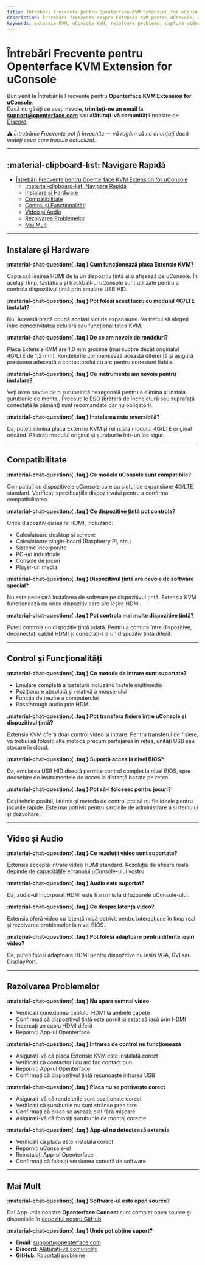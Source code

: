 ```yaml
---
title: Întrebări Frecvente pentru Openterface KVM Extension for uConsole
description: Întrebări frecvente despre Extensia KVM pentru uConsole, acoperind funcționalități, compatibilitate, rezolvarea problemelor și instalare.
keywords: extensie KVM, uConsole KVM, rezolvare probleme, captură video, USB HID, compatibilitate, instalare
---
```


# Întrebări Frecvente pentru Openterface KVM Extension for uConsole

Bun venit la Întrebările Frecvente pentru **Openterface KVM Extension for uConsole**.  
Dacă nu găsiți ce aveți nevoie, **trimiteți-ne un email la [support@openterface.com](mailto:support@openterface.com)** sau **alăturați-vă comunității** noastre pe [Discord](/discord).

⚠️ _Întrebările Frecvente pot fi învechite — vă rugăm să ne anunțați dacă vedeți ceva care trebuie actualizat._

---

## :material-clipboard-list: Navigare Rapidă

- [Întrebări Frecvente pentru Openterface KVM Extension for uConsole](#întrebări-frecvente-pentru-openterface-kvm-extension-for-uconsole)
  - [:material-clipboard-list: Navigare Rapidă](#material-clipboard-list-navigare-rapidă)
  - [Instalare și Hardware](#instalare-și-hardware)
  - [Compatibilitate](#compatibilitate)
  - [Control și Funcționalități](#control-și-funcționalități)
  - [Video și Audio](#video-și-audio)
  - [Rezolvarea Problemelor](#rezolvarea-problemelor)
  - [Mai Mult](#mai-mult)

---

## Instalare și Hardware

**:material-chat-question:{ .faq } Cum funcționează placa Extensie KVM?**

Captează ieșirea HDMI de la un dispozitiv țintă și o afișează pe uConsole. În același timp, tastatura și trackball-ul uConsole sunt utilizate pentru a controla dispozitivul țintă prin emulare USB HID.

**:material-chat-question:{ .faq } Pot folosi acest lucru cu modulul 4G/LTE instalat?**

Nu. Această placă ocupă același slot de expansiune. Va trebui să alegeți între conectivitatea celulară sau funcționalitatea KVM.

**:material-chat-question:{ .faq } De ce am nevoie de rondeluri?**

Placa Extensie KVM are 1,0 mm grosime (mai subțire decât originalul 4G/LTE de 1,2 mm). Rondelurile compensează această diferență și asigură presiunea adecvată a contactorului cu arc pentru conexiuni fiabile.

**:material-chat-question:{ .faq } Ce instrumente am nevoie pentru instalare?**

Veți avea nevoie de o șurubelniță hexagonală pentru a elimina și instala șuruburile de montaj. Precauțiile ESD (brățară de încheietură sau suprafață conectată la pământ) sunt recomandate dar nu obligatorii.

**:material-chat-question:{ .faq } Instalarea este reversibilă?**

Da, puteți elimina placa Extensie KVM și reinstala modulul 4G/LTE original oricând. Păstrați modulul original și șuruburile într-un loc sigur.

---

## Compatibilitate

**:material-chat-question:{ .faq } Ce modele uConsole sunt compatibile?**

Compatibil cu dispozitivele uConsole care au slotul de expansiune 4G/LTE standard. Verificați specificațiile dispozitivului pentru a confirma compatibilitatea.

**:material-chat-question:{ .faq } Ce dispozitive țintă pot controla?**

Orice dispozitiv cu ieșire HDMI, incluzând:

- Calculatoare desktop și servere
- Calculatoare single-board (Raspberry Pi, etc.)
- Sisteme încorporate
- PC-uri industriale
- Console de jocuri
- Player-uri media

**:material-chat-question:{ .faq } Dispozitivul țintă are nevoie de software special?**

Nu este necesară instalarea de software pe dispozitivul țintă. Extensia KVM funcționează cu orice dispozitiv care are ieșire HDMI.

**:material-chat-question:{ .faq } Pot controla mai multe dispozitive țintă?**

Puteți controla un dispozitiv țintă odată. Pentru a comuta între dispozitive, deconectați cablul HDMI și conectați-l la un dispozitiv țintă diferit.

---

## Control și Funcționalități

**:material-chat-question:{ .faq } Ce metode de intrare sunt suportate?**

- Emulare completă a tastaturii incluzând tastele multimedia
- Poziționare absolută și relativă a mouse-ului
- Funcția de trezire a computerului
- Passthrough audio prin HDMI

**:material-chat-question:{ .faq } Pot transfera fișiere între uConsole și dispozitivul țintă?**

Extensia KVM oferă doar control video și intrare. Pentru transferul de fișiere, va trebui să folosiți alte metode precum partajarea în rețea, unități USB sau stocare în cloud.

**:material-chat-question:{ .faq } Suportă acces la nivel BIOS?**

Da, emularea USB HID directă permite control complet la nivel BIOS, spre deosebire de instrumentele de acces la distanță bazate pe rețea.

**:material-chat-question:{ .faq } Pot să-l folosesc pentru jocuri?**

Deși tehnic posibil, latența și metoda de control pot să nu fie ideale pentru jocurile rapide. Este mai potrivit pentru sarcinile de administrare a sistemului și dezvoltare.

---

## Video și Audio

**:material-chat-question:{ .faq } Ce rezoluții video sunt suportate?**

Extensia acceptă intrare video HDMI standard. Rezoluția de afișare reală depinde de capacitățile ecranului uConsole-ului vostru.

**:material-chat-question:{ .faq } Audio este suportat?**

Da, audio-ul încorporat HDMI este transmis la difuzoarele uConsole-ului.

**:material-chat-question:{ .faq } Ce despre latența video?**

Extensia oferă video cu latență mică potrivit pentru interacțiune în timp real și rezolvarea problemelor la nivel BIOS.

**:material-chat-question:{ .faq } Pot folosi adaptoare pentru diferite ieșiri video?**

Da, puteți folosi adaptoare HDMI pentru dispozitive cu ieșiri VGA, DVI sau DisplayPort.

---

## Rezolvarea Problemelor

**:material-chat-question:{ .faq } Nu apare semnal video**

- Verificați conexiunea cablului HDMI la ambele capete
- Confirmați că dispozitivul țintă este pornit și setat să iasă prin HDMI
- Încercați un cablu HDMI diferit
- Reporniți App-ul Openterface

**:material-chat-question:{ .faq } Intrarea de control nu funcționează**

- Asigurați-vă că placa Extensie KVM este instalată corect
- Verificați că contactorii cu arc fac contact bun
- Reporniți App-ul Openterface
- Confirmați că dispozitivul țintă recunoaște intrarea USB

**:material-chat-question:{ .faq } Placa nu se potrivește corect**

- Asigurați-vă că rondelurile sunt poziționate corect
- Verificați că șuruburile nu sunt strânse prea tare
- Confirmați că placa se așează plat fără mișcare
- Asigurați-vă că folosiți șuruburile de montaj corecte

**:material-chat-question:{ .faq } App-ul nu detectează extensia**

- Verificați că placa este instalată corect
- Reporniți uConsole-ul
- Reinstalați App-ul Openterface
- Confirmați că folosiți versiunea corectă de software

---

## Mai Mult

**:material-chat-question:{ .faq } Software-ul este open source?**

Da! App-urile noastre **Openterface Connect** sunt complet open source și disponibile în [depozitul nostru GitHub](https://github.com/TechxArtisanStudio/Openterface_QT).

**:material-chat-question:{ .faq } Unde pot obține suport?**

- **Email**: [support@openterface.com](mailto:support@openterface.com)
- **Discord**: [Alăturați-vă comunității](https://discord.gg/ruAD9kcYbq)
- **GitHub**: [Raportați probleme](https://github.com/TechxArtisanStudio/Openterface_QT/issues)
